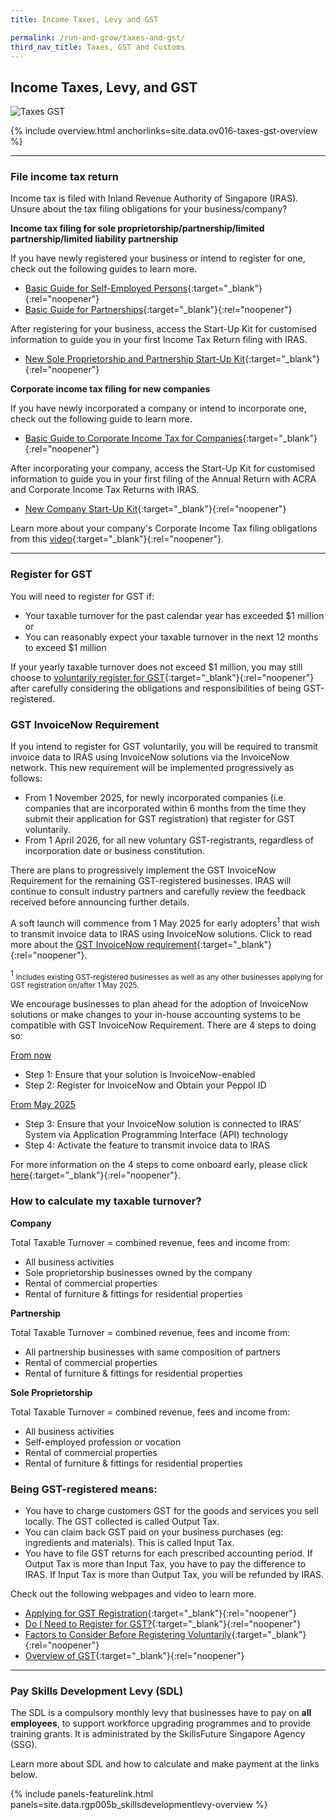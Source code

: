 ```yaml
---
title: Income Taxes, Levy and GST

permalink: /run-and-grow/taxes-and-gst/
third_nav_title: Taxes, GST and Customs
---
```



## Income Taxes, Levy, and GST

![Taxes GST](/images/grow/RunandGrow_TaxesGST.jpg)

{% include overview.html anchorlinks=site.data.ov016-taxes-gst-overview %}

---

<a name="file_income_tax_return"></a>
### File income tax return

Income tax is filed with Inland Revenue Authority of Singapore (IRAS). Unsure about the tax filing obligations for your business/company?

**Income tax filing for sole proprietorship/partnership/limited partnership/limited liability partnership**

If you have newly registered your business or intend to register for one, check out the following guides to learn more.

- [Basic Guide for Self-Employed Persons](https://www.iras.gov.sg/taxes/individual-income-tax/self-employed/new-to-self-employed-income/a-self-employed-person's-tax-obligations/basic-guide-for-self-employed-persons){:target="_blank"}{:rel="noopener"}
- [Basic Guide for Partnerships](https://www.iras.gov.sg/taxes/individual-income-tax/partnerships/new-to-partnerships/partnerships-tax-obligations/basic-guide-for-partnerships){:target="_blank"}{:rel="noopener"}

After registering for your business, access the Start-Up Kit for customised information to guide you in your first Income Tax Return filing with IRAS.

- [New Sole Proprietorship and Partnership Start-Up Kit](https://www.iras.gov.sg/taxes/individual-income-tax/self-employed/new-to-self-employed-income/sole-proprietorship-start-up-kit ){:target="_blank"}{:rel="noopener"}

**Corporate income tax filing for new companies**

If you have newly incorporated a company or intend to incorporate one, check out the following guide to learn more.

- [Basic Guide to Corporate Income Tax for Companies](https://www.iras.gov.sg/taxes/corporate-income-tax/basics-of-corporate-income-tax/basic-guide-to-corporate-income-tax-for-companies ){:target="_blank"}{:rel="noopener"}

After incorporating your company, access the Start-Up Kit for customised information to guide you in your first filing of the Annual Return with ACRA and Corporate Income Tax Returns with IRAS.

- [New Company Start-Up Kit](https://www.iras.gov.sg/taxes/corporate-income-tax/basics-of-corporate-income-tax/new-company-start-up-kit ){:target="_blank"}{:rel="noopener"}

Learn more about your company's Corporate Income Tax filing obligations from this [video](https://www.youtube.com/watch?v=CLT0Qc9abbg&feature=youtu.be){:target="_blank"}{:rel="noopener"}.

---

<a name="register_for_gst"></a>
### Register for GST

You will need to register for GST if:

- Your taxable turnover for the past calendar year has exceeded $1 million or
- You can reasonably expect your taxable turnover in the next 12 months to exceed $1 million

If your yearly taxable turnover does not exceed $1 million, you may still choose to [voluntarily register for GST](https://www.iras.gov.sg/taxes/goods-services-tax-(gst)/gst-registration-deregistration/factors-to-consider-before-registering-voluntarily-for-gst){:target="_blank"}{:rel="noopener"} after carefully considering the obligations and responsibilities of being GST-registered.

### GST InvoiceNow Requirement

If you intend to register for GST voluntarily, you will be required to transmit invoice data to IRAS using InvoiceNow solutions via the InvoiceNow network. This new requirement will be implemented progressively as follows:

- From 1 November 2025, for newly incorporated companies (i.e. companies that are incorporated within 6 months from the time they submit their application for GST registration) that register for GST voluntarily.
- From 1 April 2026, for all new voluntary GST-registrants, regardless of incorporation date or business constitution. 

There are plans to progressively implement the GST InvoiceNow Requirement for the remaining GST-registered businesses. IRAS will continue to consult industry partners and carefully review the feedback received before announcing further details. 

A soft launch will commence from 1 May 2025 for early adopters<sup>1</sup> that wish to transmit invoice data to IRAS using InvoiceNow solutions. Click to read more about the [GST InvoiceNow requirement](https://www.iras.gov.sg/taxes/goods-services-tax-(gst)/gst-invoicenow-requirement){:target="_blank"}{:rel="noopener"}.

<sup>1</sup> <small>Includes existing GST-registered businesses as well as any other businesses applying for GST registration on/after 1 May 2025.</small>

We encourage businesses to plan ahead for the adoption of InvoiceNow solutions or make changes to your in-house accounting systems to be compatible with GST InvoiceNow Requirement. There are 4 steps to doing so:

<ins>From now</ins>
- Step 1: Ensure that your solution is InvoiceNow-enabled
- Step 2: Register for InvoiceNow and Obtain your Peppol ID

<ins>From May 2025</ins>
- Step 3: Ensure that your InvoiceNow solution is connected to IRAS’ System via Application Programming Interface (API) technology
- Step 4: Activate the feature to transmit invoice data to IRAS

For more information on the 4 steps to come onboard early, please click [here](https://www.iras.gov.sg/taxes/goods-services-tax-(gst)/gst-invoicenow-requirement#heading4){:target="_blank"}{:rel="noopener"}. 

### How to calculate my taxable turnover?

**Company**

Total Taxable Turnover = combined revenue, fees and income from:

- All business activities
- Sole proprietorship businesses owned by the company
- Rental of commercial properties
- Rental of furniture & fittings for residential properties

**Partnership**

Total Taxable Turnover = combined revenue, fees and income from:

- All partnership businesses with same composition of partners
- Rental of commercial properties
- Rental of furniture & fittings for residential properties

**Sole Proprietorship**

Total Taxable Turnover = combined revenue, fees and income from:

- All business activities
- Self-employed profession or vocation
- Rental of commercial properties
- Rental of furniture & fittings for residential properties

### Being GST-registered means:

- You have to charge customers GST for the goods and services you sell locally. The GST collected is called Output Tax.
- You can claim back GST paid on your business purchases (eg: ingredients and materials). This is called Input Tax.
- You have to file GST returns for each prescribed accounting period. If Output Tax is more than Input Tax, you have to pay the difference to IRAS. If Input Tax is more than Output Tax, you will be refunded by IRAS.

Check out the following webpages and video to learn more.

- [Applying for GST Registration](https://www.iras.gov.sg/taxes/goods-services-tax-(gst)/gst-registration-deregistration/applying-for-gst-registration){:target="_blank"}{:rel="noopener"}
- [Do I Need to Register for GST?](https://www.iras.gov.sg/taxes/goods-services-tax-(gst)/gst-registration-deregistration/do-i-need-to-register-for-gst){:target="_blank"}{:rel="noopener"}
- [Factors to Consider Before Registering Voluntarily](https://www.iras.gov.sg/taxes/goods-services-tax-(gst)/gst-registration-deregistration/factors-to-consider-before-registering-voluntarily-for-gst){:target="_blank"}{:rel="noopener"}
- [Overview of GST](https://elearn.iras.gov.sg/gst/overviewofgst/){:target="_blank"}{:rel="noopener"}

---

<a name="pay_sdl"></a>
### Pay Skills Development Levy (SDL)

The SDL is a compulsory monthly levy that businesses have to pay on **all employees**, to support workforce upgrading programmes and to provide training grants. It is administrated by the SkillsFuture Singapore Agency (SSG).

Learn more about SDL and how to calculate and make payment at the links below.

{% include panels-featurelink.html panels=site.data.rgp005b_skillsdevelopmentlevy-overview %}


<script src="/jquery/jquery.min.js"></script>
<script src="/jquery/bp-menu-new-tab.js"></script>